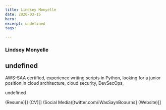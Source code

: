 ```yaml
---
title: Lindsey Monyelle
date: 2020-03-15
hero: 
excerpt: undefined
tags: 

---
```


### Lindsey Monyelle
## undefined

AWS-SAA certified, experience writing scripts in Python, looking for a junior position in cloud architecture, cloud security, DevSecOps, 

undefined

(Resume)[]
(CV)[]
(Social Media)[twitter.com/iWasSaynBoourns]
(Website)[]

